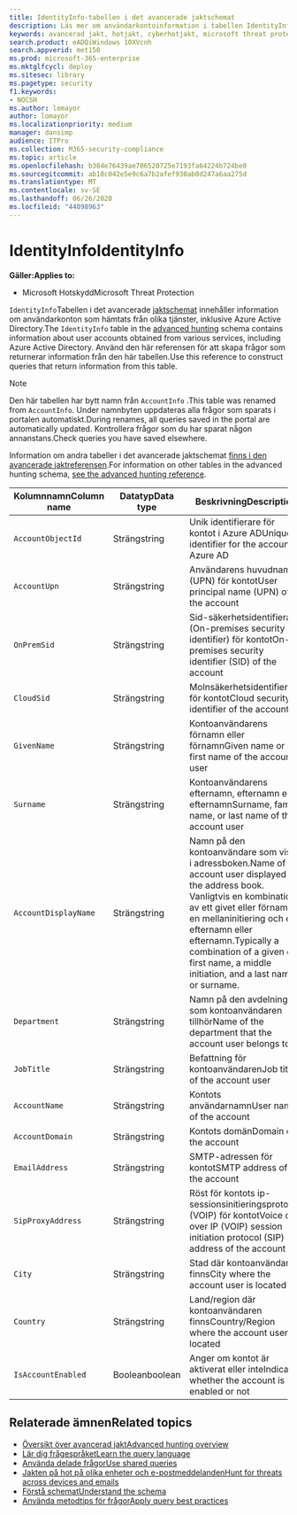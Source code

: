 ```yaml
---
title: IdentityInfo-tabellen i det avancerade jaktschemat
description: Läs mer om användarkontoinformation i tabellen IdentityInfo i det avancerade jaktschemat
keywords: avancerad jakt, hotjakt, cyberhotjakt, microsoft threat protection, microsoft 365, mtp, m365, sök, fråga, telemetri, schemareferens, kusto, tabell, kolumn, datatyp, beskrivning, AccountInfo, IdentityInfo, konto
search.product: eADQiWindows 10XVcnh
search.appverid: met150
ms.prod: microsoft-365-enterprise
ms.mktglfcycl: deploy
ms.sitesec: library
ms.pagetype: security
f1.keywords:
- NOCSH
ms.author: lomayor
author: lomayor
ms.localizationpriority: medium
manager: dansimp
audience: ITPro
ms.collection: M365-security-compliance
ms.topic: article
ms.openlocfilehash: b384e76439ae706520725e7193fa64224b724be0
ms.sourcegitcommit: ab10c042e5e9c6a7b2afef930ab0d247a6aa275d
ms.translationtype: MT
ms.contentlocale: sv-SE
ms.lasthandoff: 06/26/2020
ms.locfileid: "44898963"
---
```

# <a name="identityinfo"></a><span data-ttu-id="baeee-104">IdentityInfo</span><span class="sxs-lookup"><span data-stu-id="baeee-104">IdentityInfo</span></span>

<span data-ttu-id="baeee-105">**Gäller:**</span><span class="sxs-lookup"><span data-stu-id="baeee-105">**Applies to:**</span></span>
- <span data-ttu-id="baeee-106">Microsoft Hotskydd</span><span class="sxs-lookup"><span data-stu-id="baeee-106">Microsoft Threat Protection</span></span>

<span data-ttu-id="baeee-107">`IdentityInfo`Tabellen i det avancerade [jaktschemat](advanced-hunting-overview.md) innehåller information om användarkonton som hämtats från olika tjänster, inklusive Azure Active Directory.</span><span class="sxs-lookup"><span data-stu-id="baeee-107">The `IdentityInfo` table in the [advanced hunting](advanced-hunting-overview.md) schema contains information about user accounts obtained from various services, including Azure Active Directory.</span></span> <span data-ttu-id="baeee-108">Använd den här referensen för att skapa frågor som returnerar information från den här tabellen.</span><span class="sxs-lookup"><span data-stu-id="baeee-108">Use this reference to construct queries that return information from this table.</span></span>

>[!NOTE]
><span data-ttu-id="baeee-109">Den här tabellen har bytt namn från `AccountInfo` .</span><span class="sxs-lookup"><span data-stu-id="baeee-109">This table was renamed from `AccountInfo`.</span></span> <span data-ttu-id="baeee-110">Under namnbyten uppdateras alla frågor som sparats i portalen automatiskt.</span><span class="sxs-lookup"><span data-stu-id="baeee-110">During renames, all queries saved in the portal are automatically updated.</span></span> <span data-ttu-id="baeee-111">Kontrollera frågor som du har sparat någon annanstans.</span><span class="sxs-lookup"><span data-stu-id="baeee-111">Check queries you have saved elsewhere.</span></span>

<span data-ttu-id="baeee-112">Information om andra tabeller i det avancerade jaktschemat [finns i den avancerade jaktreferensen](advanced-hunting-schema-tables.md).</span><span class="sxs-lookup"><span data-stu-id="baeee-112">For information on other tables in the advanced hunting schema, [see the advanced hunting reference](advanced-hunting-schema-tables.md).</span></span>

| <span data-ttu-id="baeee-113">Kolumnnamn</span><span class="sxs-lookup"><span data-stu-id="baeee-113">Column name</span></span> | <span data-ttu-id="baeee-114">Datatyp</span><span class="sxs-lookup"><span data-stu-id="baeee-114">Data type</span></span> | <span data-ttu-id="baeee-115">Beskrivning</span><span class="sxs-lookup"><span data-stu-id="baeee-115">Description</span></span> |
|-------------|-----------|-------------|
| `AccountObjectId` | <span data-ttu-id="baeee-116">Sträng</span><span class="sxs-lookup"><span data-stu-id="baeee-116">string</span></span> | <span data-ttu-id="baeee-117">Unik identifierare för kontot i Azure AD</span><span class="sxs-lookup"><span data-stu-id="baeee-117">Unique identifier for the account in Azure AD</span></span> |
| `AccountUpn` | <span data-ttu-id="baeee-118">Sträng</span><span class="sxs-lookup"><span data-stu-id="baeee-118">string</span></span> | <span data-ttu-id="baeee-119">Användarens huvudnamn (UPN) för kontot</span><span class="sxs-lookup"><span data-stu-id="baeee-119">User principal name (UPN) of the account</span></span> |
| `OnPremSid` | <span data-ttu-id="baeee-120">Sträng</span><span class="sxs-lookup"><span data-stu-id="baeee-120">string</span></span> | <span data-ttu-id="baeee-121">Sid-säkerhetsidentifierare (On-premises security identifier) för kontot</span><span class="sxs-lookup"><span data-stu-id="baeee-121">On-premises security identifier (SID) of the account</span></span> |
| `CloudSid` | <span data-ttu-id="baeee-122">Sträng</span><span class="sxs-lookup"><span data-stu-id="baeee-122">string</span></span> | <span data-ttu-id="baeee-123">Molnsäkerhetsidentifierare för kontot</span><span class="sxs-lookup"><span data-stu-id="baeee-123">Cloud security identifier of the account</span></span> |
| `GivenName` | <span data-ttu-id="baeee-124">Sträng</span><span class="sxs-lookup"><span data-stu-id="baeee-124">string</span></span> | <span data-ttu-id="baeee-125">Kontoanvändarens förnamn eller förnamn</span><span class="sxs-lookup"><span data-stu-id="baeee-125">Given name or first name of the account user</span></span> |
| `Surname` | <span data-ttu-id="baeee-126">Sträng</span><span class="sxs-lookup"><span data-stu-id="baeee-126">string</span></span> | <span data-ttu-id="baeee-127">Kontoanvändarens efternamn, efternamn eller efternamn</span><span class="sxs-lookup"><span data-stu-id="baeee-127">Surname, family name, or last name of the account user</span></span> |
| `AccountDisplayName` | <span data-ttu-id="baeee-128">Sträng</span><span class="sxs-lookup"><span data-stu-id="baeee-128">string</span></span> | <span data-ttu-id="baeee-129">Namn på den kontoanvändare som visas i adressboken.</span><span class="sxs-lookup"><span data-stu-id="baeee-129">Name of the account user displayed in the address book.</span></span> <span data-ttu-id="baeee-130">Vanligtvis en kombination av ett givet eller förnamn, en mellaninitiering och ett efternamn eller efternamn.</span><span class="sxs-lookup"><span data-stu-id="baeee-130">Typically a combination of a given or first name, a middle initiation, and a last name or surname.</span></span> |
| `Department` | <span data-ttu-id="baeee-131">Sträng</span><span class="sxs-lookup"><span data-stu-id="baeee-131">string</span></span> | <span data-ttu-id="baeee-132">Namn på den avdelning som kontoanvändaren tillhör</span><span class="sxs-lookup"><span data-stu-id="baeee-132">Name of the department that the account user belongs to</span></span> |
| `JobTitle` | <span data-ttu-id="baeee-133">Sträng</span><span class="sxs-lookup"><span data-stu-id="baeee-133">string</span></span> | <span data-ttu-id="baeee-134">Befattning för kontoanvändaren</span><span class="sxs-lookup"><span data-stu-id="baeee-134">Job title of the account user</span></span> |
| `AccountName` | <span data-ttu-id="baeee-135">Sträng</span><span class="sxs-lookup"><span data-stu-id="baeee-135">string</span></span> | <span data-ttu-id="baeee-136">Kontots användarnamn</span><span class="sxs-lookup"><span data-stu-id="baeee-136">User name of the account</span></span> |
| `AccountDomain` | <span data-ttu-id="baeee-137">Sträng</span><span class="sxs-lookup"><span data-stu-id="baeee-137">string</span></span> | <span data-ttu-id="baeee-138">Kontots domän</span><span class="sxs-lookup"><span data-stu-id="baeee-138">Domain of the account</span></span> |
| `EmailAddress` | <span data-ttu-id="baeee-139">Sträng</span><span class="sxs-lookup"><span data-stu-id="baeee-139">string</span></span> | <span data-ttu-id="baeee-140">SMTP-adressen för kontot</span><span class="sxs-lookup"><span data-stu-id="baeee-140">SMTP address of the account</span></span> |
| `SipProxyAddress` | <span data-ttu-id="baeee-141">Sträng</span><span class="sxs-lookup"><span data-stu-id="baeee-141">string</span></span> | <span data-ttu-id="baeee-142">Röst för kontots ip-sessionsinitieringsprotokoll (VOIP) för kontot</span><span class="sxs-lookup"><span data-stu-id="baeee-142">Voice of over IP (VOIP) session initiation protocol (SIP) address of the account</span></span> |
| `City` | <span data-ttu-id="baeee-143">Sträng</span><span class="sxs-lookup"><span data-stu-id="baeee-143">string</span></span> | <span data-ttu-id="baeee-144">Stad där kontoanvändaren finns</span><span class="sxs-lookup"><span data-stu-id="baeee-144">City where the account user is located</span></span> |
| `Country` | <span data-ttu-id="baeee-145">Sträng</span><span class="sxs-lookup"><span data-stu-id="baeee-145">string</span></span> | <span data-ttu-id="baeee-146">Land/region där kontoanvändaren finns</span><span class="sxs-lookup"><span data-stu-id="baeee-146">Country/Region where the account user is located</span></span> |
| `IsAccountEnabled` | <span data-ttu-id="baeee-147">Boolean</span><span class="sxs-lookup"><span data-stu-id="baeee-147">boolean</span></span> | <span data-ttu-id="baeee-148">Anger om kontot är aktiverat eller inte</span><span class="sxs-lookup"><span data-stu-id="baeee-148">Indicates whether the account is enabled or not</span></span> |

## <a name="related-topics"></a><span data-ttu-id="baeee-149">Relaterade ämnen</span><span class="sxs-lookup"><span data-stu-id="baeee-149">Related topics</span></span>
- [<span data-ttu-id="baeee-150">Översikt över avancerad jakt</span><span class="sxs-lookup"><span data-stu-id="baeee-150">Advanced hunting overview</span></span>](advanced-hunting-overview.md)
- [<span data-ttu-id="baeee-151">Lär dig frågespråket</span><span class="sxs-lookup"><span data-stu-id="baeee-151">Learn the query language</span></span>](advanced-hunting-query-language.md)
- [<span data-ttu-id="baeee-152">Använda delade frågor</span><span class="sxs-lookup"><span data-stu-id="baeee-152">Use shared queries</span></span>](advanced-hunting-shared-queries.md)
- [<span data-ttu-id="baeee-153">Jakten på hot på olika enheter och e-postmeddelanden</span><span class="sxs-lookup"><span data-stu-id="baeee-153">Hunt for threats across devices and emails</span></span>](advanced-hunting-query-emails-devices.md)
- [<span data-ttu-id="baeee-154">Förstå schemat</span><span class="sxs-lookup"><span data-stu-id="baeee-154">Understand the schema</span></span>](advanced-hunting-schema-tables.md)
- [<span data-ttu-id="baeee-155">Använda metodtips för frågor</span><span class="sxs-lookup"><span data-stu-id="baeee-155">Apply query best practices</span></span>](advanced-hunting-best-practices.md)
